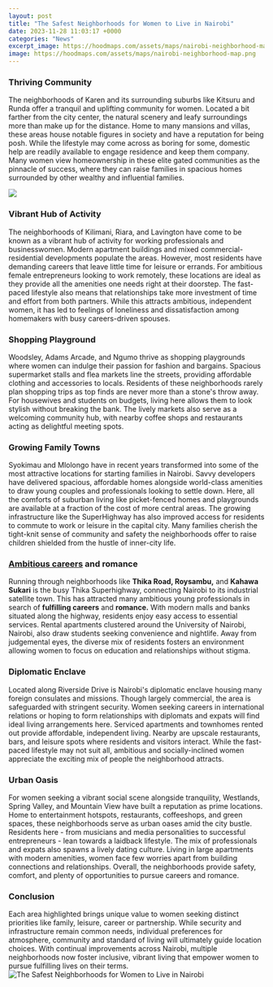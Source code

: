 ```yaml
---
layout: post
title: "The Safest Neighborhoods for Women to Live in Nairobi"
date: 2023-11-28 11:03:17 +0000
categories: "News"
excerpt_image: https://hoodmaps.com/assets/maps/nairobi-neighborhood-map.png
image: https://hoodmaps.com/assets/maps/nairobi-neighborhood-map.png
---
```


### Thriving Community
The neighborhoods of Karen and its surrounding suburbs like Kitsuru and Runda offer a tranquil and uplifting community for women. Located a bit farther from the city center, the natural scenery and leafy surroundings more than make up for the distance. Home to many mansions and villas, these areas house notable figures in society and have a reputation for being posh. While the lifestyle may come across as boring for some, domestic help are readily available to engage residence and keep them company. Many women view homeownership in these elite gated communities as the pinnacle of success, where they can raise families in spacious homes surrounded by other wealthy and influential families. 

![](https://africanvibes.storage.googleapis.com/wp-content/uploads/2020/10/27222943/large_48OxfordAvenueSandhurstSandtonZASouthAfrica504614_39-EXT-1.jpg)
### Vibrant Hub of Activity
The neighborhoods of Kilimani, Riara, and Lavington have come to be known as a vibrant hub of activity for working professionals and businesswomen. Modern apartment buildings and mixed commercial-residential developments populate the areas. However, most residents have demanding careers that leave little time for leisure or errands. For ambitious female entrepreneurs looking to work remotely, these locations are ideal as they provide all the amenities one needs right at their doorstep. The fast-paced lifestyle also means that relationships take more investment of time and effort from both partners. While this attracts ambitious, independent women, it has led to feelings of loneliness and dissatisfaction among homemakers with busy careers-driven spouses.
### Shopping Playground  
Woodsley, Adams Arcade, and Ngumo thrive as shopping playgrounds where women can indulge their passion for fashion and bargains. Spacious supermarket stalls and flea markets line the streets, providing affordable clothing and accessories to locals. Residents of these neighborhoods rarely plan shopping trips as top finds are never more than a stone's throw away. For housewives and students on budgets, living here allows them to look stylish without breaking the bank. The lively markets also serve as a welcoming community hub, with nearby coffee shops and restaurants acting as delightful meeting spots.
### Growing Family Towns
Syokimau and Mlolongo have in recent years transformed into some of the most attractive locations for starting families in Nairobi. Savvy developers have delivered spacious, affordable homes alongside world-class amenities to draw young couples and professionals looking to settle down. Here, all the comforts of suburban living like picket-fenced homes and playgrounds are available at a fraction of the cost of more central areas. The growing infrastructure like the SuperHighway has also improved access for residents to commute to work or leisure in the capital city. Many families cherish the tight-knit sense of community and safety the neighborhoods offer to raise children shielded from the hustle of inner-city life.
### [Ambitious careers](https://thetopnews.github.io/page18/) and **romance** 
Running through neighborhoods like **Thika Road, Roysambu,** and **Kahawa Sukari** is the busy Thika Superhighway, connecting Nairobi to its industrial satellite town. This has attracted many ambitious young professionals in search of **fulfilling careers** and **romance.** With modern malls and banks situated along the highway, residents enjoy easy access to essential services. Rental apartments clustered around the University of Nairobi, Nairobi, also draw students seeking convenience and nightlife. Away from judgemental eyes, the diverse mix of residents fosters an environment allowing women to focus on education and relationships without stigma. 
### Diplomatic Enclave
Located along Riverside Drive is Nairobi's diplomatic enclave housing many foreign consulates and missions. Though largely commercial, the area is safeguarded with stringent security. Women seeking careers in international relations or hoping to form relationships with diplomats and expats will find ideal living arrangements here. Serviced apartments and townhomes rented out provide affordable, independent living. Nearby are upscale restaurants, bars, and leisure spots where residents and visitors interact. While the fast-paced lifestyle may not suit all, ambitious and socially-inclined women appreciate the exciting mix of people the neighborhood attracts.
### Urban Oasis 
For women seeking a vibrant social scene alongside tranquility, Westlands, Spring Valley, and Mountain View have built a reputation as prime locations. Home to entertainment hotspots, restaurants, coffeeshops, and green spaces, these neighborhoods serve as urban oases amid the city bustle. Residents here - from musicians and media personalities to successful entrepreneurs - lean towards a laidback lifestyle. The mix of professionals and expats also spawns a lively dating culture. Living in large apartments with modern amenities, women face few worries apart from building connections and relationships. Overall, the neighborhoods provide safety, comfort, and plenty of opportunities to pursue careers and romance.
### Conclusion
Each area highlighted brings unique value to women seeking distinct priorities like family, leisure, career or partnership. While security and infrastructure remain common needs, individual preferences for atmosphere, community and standard of living will ultimately guide location choices. With continual improvements across Nairobi, multiple neighborhoods now foster inclusive, vibrant living that empower women to pursue fulfilling lives on their terms.
![The Safest Neighborhoods for Women to Live in Nairobi](https://hoodmaps.com/assets/maps/nairobi-neighborhood-map.png)